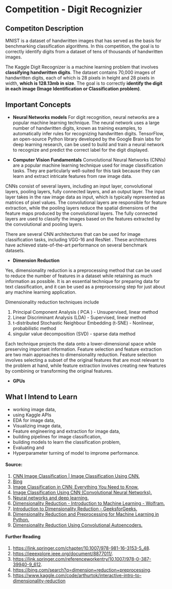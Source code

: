 # Competition - Digit Recognizier

## Competiton Description 
<p>MNIST is a dataset of handwritten images that has served as the basis for benchmarking classification algorithms. In this competition, the goal is to correctly identify digits from a dataset of tens of thousands of handwritten images. 

The Kaggle Digit Recognizer is a machine learning problem that involves **classifying handwritten digits**. The dataset contains 70,000 images of handwritten digits, each of which is 28 pixels in height and 28 pixels in width, __which is 128.13mb in size__. The goal is to correctly **identify the digit in each image (Image Identification or Classification problem)**.</p>

## Important Concepts 
- **Neural Networks models**
For digit recognition, neural networks are a popular machine learning technique. The neural network uses a large number of handwritten digits, known as training examples, to automatically infer rules for recognizing handwritten digits. TensorFlow, an open-source Python library developed by the Google Brain labs for deep learning research, can be used to build and train a neural network to recognize and predict the correct label for the digit displayed.

- **Computer Vision Fundamentals**
Convolutional Neural Networks (CNNs) are a popular machine learning technique used for image classification tasks. They are particularly well-suited for this task because they can learn and extract intricate features from raw image data. 

CNNs consist of several layers, including an input layer, convolutional layers, pooling layers, fully connected layers, and an output layer. The input layer takes in the raw image data as input, which is typically represented as matrices of pixel values. The convolutional layers are responsible for feature extraction, while the pooling layers reduce the spatial dimensions of the feature maps produced by the convolutional layers. The fully connected layers are used to classify the images based on the features extracted by the convolutional and pooling layers. 

There are several CNN architectures that can be used for image classification tasks, including VGG-16 and ResNet . These architectures have achieved state-of-the-art performance on several benchmark datasets.

- **Dimension Reduction**

Yes, dimensionality reduction is a preprocessing method that can be used to reduce the number of features in a dataset while retaining as much information as possible. It is an essential technique for preparing data for text classification, and it can be used as a preprocessing step for just about any machine learning application.

Dimensionality reduction techniques include 
1. Principal Component Analysis ( PCA ) - Unsupervised, linear method
2. Linear Discriminant Analysis (LDA) - Supervised, linear method
3. t-distributed Stochastic Neighbour Embedding (t-SNE) - Nonlinear, probabilistic method
4. singular value decomposition (SVD) - sparse data method

Each technique projects the data onto a lower-dimensional space while preserving important information. Feature selection and feature extraction are two main approaches to dimensionality reduction. Feature selection involves selecting a subset of the original features that are most relevant to the problem at hand, while feature extraction involves creating new features by combining or transforming the original features.

- **GPUs**


## What I Intend to Learn
- working image data,
- using Kaggle APIs
- EDA for image data,
- Visualizing image data,
- Feature engineering and extraction for image data,
- building pipelines for image classification,
- building models to learn the classification problem,
- Evaluating and
- Hyperparameter turning of model to improme performance.

#### Source: 
1. [CNN Image Classification | Image Classification Using CNN.](https://www.analyticsvidhya.com/blog/2021/01/image-classification-using-convolutional-neural-networks-a-step-by-step-guide/.)
2. [Bing](https://bing.com/search?q=CNN+techniques+in+image+classification.)
3. [Image Classification in CNN: Everything You Need to Know.](https://www.upgrad.com/blog/image-classification-in-cnn/.)
4. [Image Classification Using CNN (Convolutional Neural Networks).](https://www.analyticsvidhya.com/blog/2020/02/learn-image-classification-cnn-convolutional-neural-networks-3-datasets/.)
5. [Neural networks and deep learning.](http://neuralnetworksanddeeplearning.com/chap1.html.)
6. [Dimensionality Reduction - Introduction to Machine Learning - Wolfram.](https://www.wolfram.com/language/introduction-machine-learning/dimensionality-reduction/.)
7. [Introduction to Dimensionality Reduction - GeeksforGeeks.](https://www.geeksforgeeks.org/dimensionality-reduction/.)
8. [Dimensionality Reduction and Preprocessing for Machine Learning in Python.](https://www.datainsightonline.com/post/dimensionality-reduction-and-preprocessing-for-machine-learning-in-python.)
9. [Dimensionality Reduction Using Convolutional Autoencoders.](https://link.springer.com/chapter/10.1007/978-981-19-0619-0_45.)

#### Further Reading
1. https://link.springer.com/chapter/10.1007/978-981-16-3153-5_48.
2. https://ieeexplore.ieee.org/document/8877011/.
3. https://link.springer.com/referenceworkentry/10.1007/978-0-387-39940-9_612.
4. https://bing.com/search?q=dimension+reduction+preprocessing.
5. https://www.kaggle.com/code/arthurtok/interactive-intro-to-dimensionality-reduction
